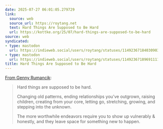 ```yaml
---
date: 2025-07-27 06:01:05.279729
link:
  source: web
  source_url: https://roytang.net
  text: Hard Things Are Supposed to Be Hard
  url: https://kottke.org/25/07/hard-things-are-supposed-to-be-hard
source: web
syndicated:
- type: mastodon
  url: https://indieweb.social/users/roytang/statuses/114923671840309035
- type: mastodon
  url: https://indieweb.social/users/roytang/statuses/114923671896911116
title: Hard Things Are Supposed to Be Hard
---
```


[From Genny Rumancik](https://www.instagram.com/p/DMbE6VOhDzv/):

> Hard things are supposed to be hard.
> 
> Changing old patterns, ending relationships you’ve outgrown, raising children, creating from your core, letting go, stretching, growing, and stepping into the unknown.
> 
> The more worthwhile endeavors require you to show up vulnerably & honestly, and they leave space for something new to happen.